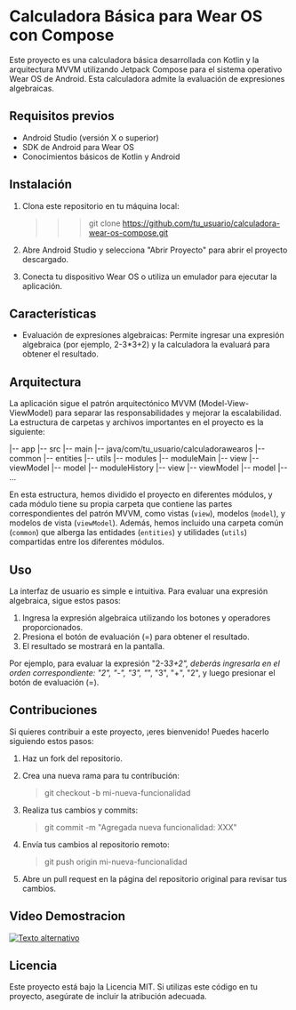# Calculadora Básica para Wear OS con Compose

Este proyecto es una calculadora básica desarrollada con Kotlin y la arquitectura MVVM utilizando Jetpack Compose para el sistema operativo Wear OS de Android. Esta calculadora admite la evaluación de expresiones algebraicas.

## Requisitos previos

- Android Studio (versión X o superior)
- SDK de Android para Wear OS
- Conocimientos básicos de Kotlin y Android

## Instalación

1. Clona este repositorio en tu máquina local:
   >>> git clone https://github.com/tu_usuario/calculadora-wear-os-compose.git
2. Abre Android Studio y selecciona "Abrir Proyecto" para abrir el proyecto descargado.

3. Conecta tu dispositivo Wear OS o utiliza un emulador para ejecutar la aplicación.

## Características

- Evaluación de expresiones algebraicas: Permite ingresar una expresión algebraica (por ejemplo, 2-3*3+2) y la calculadora la evaluará para obtener el resultado.

## Arquitectura

La aplicación sigue el patrón arquitectónico MVVM (Model-View-ViewModel) para separar las responsabilidades y mejorar la escalabilidad. La estructura de carpetas y archivos importantes en el proyecto es la siguiente:

|-- app
   |-- src
      |-- main
         |-- java/com/tu_usuario/calculadorawearos
            |-- common
               |-- entities
               |-- utils
            |-- modules
               |-- moduleMain
                  |-- view
                  |-- viewModel
                  |-- model
               |-- moduleHistory
                  |-- view
                  |-- viewModel
                  |-- model
               |-- ...

En esta estructura, hemos dividido el proyecto en diferentes módulos, y cada módulo tiene su propia carpeta que contiene las partes correspondientes del patrón MVVM, como vistas (`view`), modelos (`model`), y modelos de vista (`viewModel`). Además, hemos incluido una carpeta común (`common`) que alberga las entidades (`entities`) y utilidades (`utils`) compartidas entre los diferentes módulos.

## Uso

La interfaz de usuario es simple e intuitiva. Para evaluar una expresión algebraica, sigue estos pasos:

1. Ingresa la expresión algebraica utilizando los botones y operadores proporcionados.
2. Presiona el botón de evaluación (=) para obtener el resultado.
3. El resultado se mostrará en la pantalla.

Por ejemplo, para evaluar la expresión "2-3*3+2", deberás ingresarla en el orden correspondiente: "2", "-", "3", "*", "3", "+", "2", y luego presionar el botón de evaluación (=).

## Contribuciones

Si quieres contribuir a este proyecto, ¡eres bienvenido! Puedes hacerlo siguiendo estos pasos:

1. Haz un fork del repositorio.

2. Crea una nueva rama para tu contribución:
   > git checkout -b mi-nueva-funcionalidad
3. Realiza tus cambios y commits:
   > git commit -m "Agregada nueva funcionalidad: XXX"
4. Envía tus cambios al repositorio remoto:
   > git push origin mi-nueva-funcionalidad
5. Abre un pull request en la página del repositorio original para revisar tus cambios.

## Video Demostracion
[![Texto alternativo](https://img.youtube.com/vi/n1pBuBC9Uv4/0.jpg)](https://www.youtube.com/watch?v=n1pBuBC9Uv4)


## Licencia

Este proyecto está bajo la Licencia MIT. Si utilizas este código en tu proyecto, asegúrate de incluir la atribución adecuada.
